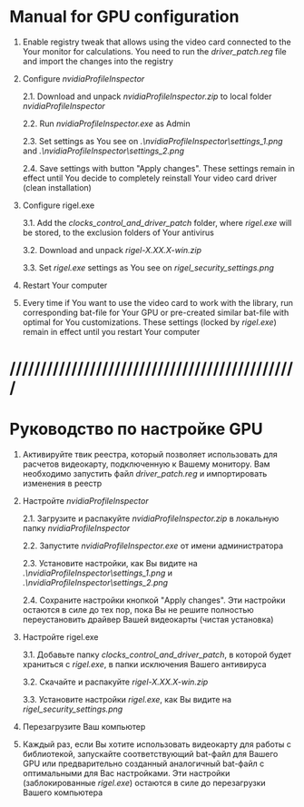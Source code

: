 # Manual for GPU configuration

1. Enable registry tweak that allows using the video card connected to the Your monitor for calculations. 
You need to run the _driver_patch.reg_ file and import the changes into the registry

2. Configure _nvidiaProfileInspector_

   2.1. Download and unpack _nvidiaProfileInspector.zip_ to local folder _nvidiaProfileInspector_
   
   2.2. Run _nvidiaProfileInspector.exe_ as Admin
   
   2.3. Set settings as You see on _.\nvidiaProfileInspector\settings_1.png_ and _.\nvidiaProfileInspector\settings_2.png_
   
   2.4. Save settings with button "Apply changes". These settings remain in effect until You decide to completely reinstall Your video card driver (clean installation)

3. Configure rigel.exe

   3.1. Add the _clocks_control_and_driver_patch_ folder, where _rigel.exe_ will be stored, to the exclusion folders of Your antivirus

   3.2. Download and unpack _rigel-X.XX.X-win.zip_

   3.3. Set _rigel.exe_ settings as You see on _rigel_security_settings.png_

4. Restart Your computer

5. Every time if You want to use the video card to work with the library, run corresponding bat-file for Your GPU or pre-created similar bat-file with optimal for You customizations. These settings (locked by _rigel.exe_) remain in effect until you restart Your computer

# ///////////////////////////////////////////////

# Руководство по настройке GPU

1. Активируйте твик реестра, который позволяет использовать для расчетов видеокарту, подключенную к Вашему монитору.
Вам необходимо запустить файл _driver_patch.reg_ и импортировать изменения в реестр

2. Настройте _nvidiaProfileInspector_

   2.1. Загрузите и распакуйте _nvidiaProfileInspector.zip_ в локальную папку _nvidiaProfileInspector_
   
   2.2. Запустите _nvidiaProfileInspector.exe_ от имени администратора
   
   2.3. Установите настройки, как Вы видите на _.\nvidiaProfileInspector\settings_1.png_ и _.\nvidiaProfileInspector\settings_2.png_
   
   2.4. Сохраните настройки кнопкой "Apply changes". Эти настройки остаются в силе до тех пор, пока Вы не решите полностью переустановить драйвер Вашей видеокарты (чистая установка)

3. Настройте rigel.exe
   
   3.1. Добавьте папку _clocks_control_and_driver_patch_, в которой будет храниться с _rigel.exe_, в папки исключения Вашего антивируса
   
   3.2. Скачайте и распакуйте _rigel-X.XX.X-win.zip_
   
   3.3. Установите настройки _rigel.exe_, как Вы видите на _rigel_security_settings.png_

4. Перезагрузите Ваш компьютер

5. Каждый раз, если Вы хотите использовать видеокарту для работы с библиотекой, запускайте соответствующий bat-файл для Вашего GPU или предварительно созданный аналогичный bat-файл с оптимальными для Вас настройками. Эти настройки (заблокированные _rigel.exe_) остаются в силе до перезагрузки Вашего компьютера
